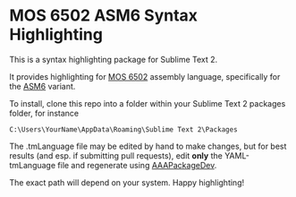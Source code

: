 # MOS 6502 ASM6 Syntax Highlighting

This is a syntax highlighting package for Sublime Text 2.

It provides highlighting for [MOS 6502](http://en.wikipedia.org/wiki/MOS_Technology_6502) assembly language, specifically for the [ASM6](http://home.comcast.net/~olimar/NES/) variant.

To install, clone this repo into a folder within your Sublime Text 2 packages folder, for instance

	C:\Users\YourName\AppData\Roaming\Sublime Text 2\Packages

The .tmLanguage file may be edited by hand to make changes, but for best results (and esp. if submitting pull requests), edit **only** the YAML-tmLanguage file and regenerate using [AAAPackageDev](https://github.com/SublimeText/AAAPackageDev).

The exact path will depend on your system. Happy highlighting!
